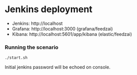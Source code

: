 # Jenkins deployment

  - Jenkins: http://localhost
  - Grafana: http://localhost:3000 (grafana/feedzai)
  - Kibana: http://localhost:5601/app/kibana (elastic/feedzai)

### Running the scenario
```
./start.sh
```
Initial jenkins password will be echoed on console.
